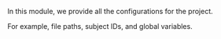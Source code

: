 In this module, we provide all the configurations for the project.

For example, file paths, subject IDs, and global variables.
